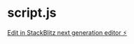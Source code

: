 # script.js

[Edit in StackBlitz next generation editor ⚡️](https://stackblitz.com/~/github.com/neverdal1/script.js)